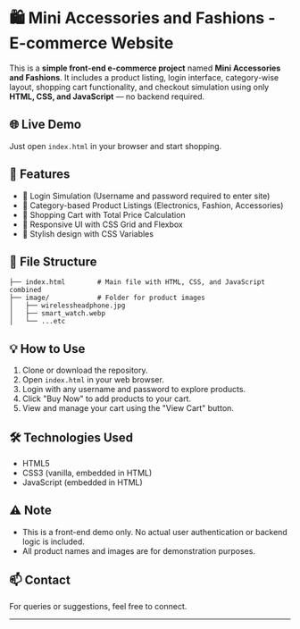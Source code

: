 # 🛍️ Mini Accessories and Fashions - E-commerce Website

This is a **simple front-end e-commerce project** named **Mini Accessories and Fashions**. It includes a product listing, login interface, category-wise layout, shopping cart functionality, and checkout simulation using only **HTML, CSS, and JavaScript** — no backend required.

## 🌐 Live Demo

Just open `index.html` in your browser and start shopping.

## 🧱 Features

- 🔐 Login Simulation (Username and password required to enter site)
- 🛒 Category-based Product Listings (Electronics, Fashion, Accessories)
- 🧾 Shopping Cart with Total Price Calculation
- 📱 Responsive UI with CSS Grid and Flexbox
- 🎨 Stylish design with CSS Variables

## 📁 File Structure

```
├── index.html        # Main file with HTML, CSS, and JavaScript combined
├── image/            # Folder for product images
│   ├── wirelessheadphone.jpg
│   ├── smart_watch.webp
│   └── ...etc
```

## 💡 How to Use

1. Clone or download the repository.
2. Open `index.html` in your web browser.
3. Login with any username and password to explore products.
4. Click "Buy Now" to add products to your cart.
5. View and manage your cart using the "View Cart" button.

## 🛠️ Technologies Used

- HTML5
- CSS3 (vanilla, embedded in HTML)
- JavaScript (embedded in HTML)

## ⚠️ Note

- This is a front-end demo only. No actual user authentication or backend logic is included.
- All product names and images are for demonstration purposes.

## 📫 Contact

For queries or suggestions, feel free to connect.

---